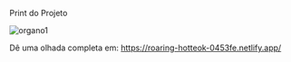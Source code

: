 Print do Projeto

![organo1](https://github.com/lucasabreuaraujo/Organo/assets/93926879/b2dd027c-d463-49d6-b091-97c8ddb42480)

Dê uma olhada completa em: https://roaring-hotteok-0453fe.netlify.app/
